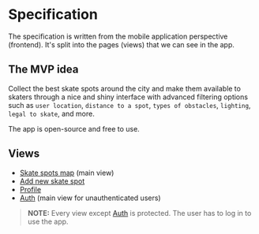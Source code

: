 # Specification
The specification is written from the mobile application perspective (frontend). It's split into the pages (views) that we can see in the app.

## The MVP idea
Collect the best skate spots around the city and make them available to skaters through a nice and shiny interface with advanced filtering options such as `user location`, `distance to a spot`, `types of obstacles`, `lighting`, `legal to skate`, and more.

The app is open-source and free to use.

## Views
- [Skate spots map](views/skate_spots_map.md) (main view)
- [Add new skate spot](views/add_new_skate_spot.md)
- [Profile](views/profile.md)
- [Auth](views/auth.md) (main view for unauthenticated users)

> **NOTE:** Every view except [Auth](views/auth.md) is protected. The user has to log in to use the app.

